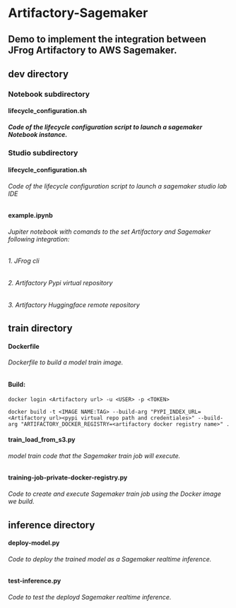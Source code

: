 # Artifactory-Sagemaker

## Demo to implement the integration between JFrog Artifactory to AWS Sagemaker.


## dev directory
### Notebook subdirectory
#### lifecycle_configuration.sh
##### Code of the lifecycle configuration script to launch a sagemaker Notebook instance.

### Studio subdirectory
#### lifecycle_configuration.sh
###### Code of the lifecycle configuration script to launch a sagemaker studio lab IDE 

#### example.ipynb
###### Jupiter notebook with comands to the set Artifactory and Sagemaker following integration:
###### 1. JFrog cli
###### 2. Artifactory Pypi virtual repository
###### 3. Artifactory Huggingface remote repository 

## train directory
#### Dockerfile
###### Dockerfile to build a model train image.
#### Build:
```agsl
docker login <Artifactory url> -u <USER> -p <TOKEN>

docker build -t <IMAGE NAME:TAG> --build-arg "PYPI_INDEX_URL=<Artifactory url><pypi virtual repo path and credentiales>" --build-arg "ARTIFACTORY_DOCKER_REGISTRY=<artifactory docker registry name>" .

```
#### train_load_from_s3.py
###### model train code that the Sagemaker train job will execute.

#### training-job-private-docker-registry.py
###### Code to create and execute Sagemaker train job using the Docker image we build.

## inference directory
#### deploy-model.py
###### Code to deploy the trained model as a Sagemaker realtime inference.

####  test-inference.py
###### Code to test the deployd Sagemaker realtime inference.